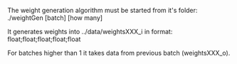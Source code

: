 The weight generation algorithm must be started from it's folder:
./weightGen [batch] [how many]

It generates weights into ../data/weightsXXX_i in format:
float;float;float;float;float

For batches higher than 1 it takes data from previous batch (weightsXXX_o).

